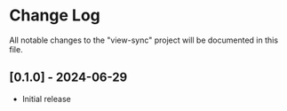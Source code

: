 # Change Log

All notable changes to the "view-sync" project will be documented in this file.

## [0.1.0] - 2024-06-29

-   Initial release
